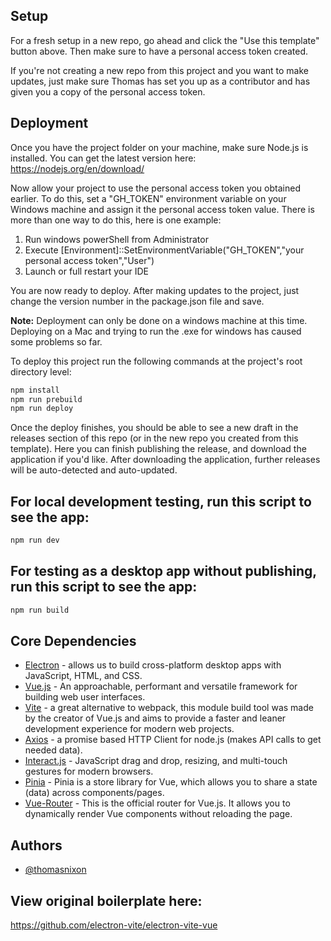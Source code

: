 ## Setup

For a fresh setup in a new repo, go ahead and click the "Use this template" button above. Then make sure to have a personal access token created. 

If you're not creating a new repo from this project and you want to make updates, just make sure Thomas has set you up as a contributor and has given you a copy of the personal access token.

## Deployment

Once you have the project folder on your machine, make sure Node.js is installed. You can get the latest version here: https://nodejs.org/en/download/

Now allow your project to use the personal access token you obtained earlier. To do this, set a "GH_TOKEN" environment variable on your Windows machine and assign it the personal access token value. There is more than one way to do this, here is one example:
  1. Run windows powerShell from Administrator
  2. Execute [Environment]::SetEnvironmentVariable("GH_TOKEN","your personal access token","User")
  3. Launch or full restart your IDE

You are now ready to deploy. After making updates to the project, just change the version number in the package.json file and save.

**Note:** Deployment can only be done on a windows machine at this time. Deploying on a Mac and trying to run the .exe for windows has caused some problems so far.

To deploy this project run the following commands at the project's root directory level:

```bash
npm install
npm run prebuild
npm run deploy
```
Once the deploy finishes, you should be able to see a new draft in the releases section of this repo (or in the new repo you created from this template). Here you can finish publishing the release, and download the application if you'd like. After downloading the application, further releases will be auto-detected and auto-updated.

## For local development testing, run this script to see the app:

```bash
npm run dev
```

## For testing as a desktop app without publishing, run this script to see the app:

```bash
npm run build
```

## Core Dependencies

- [Electron](https://www.electronjs.org/) - allows us to build cross-platform desktop apps with JavaScript, HTML, and CSS.
- [Vue.js](https://vuejs.org/) - An approachable, performant and versatile framework for building web user interfaces.
- [Vite](https://vitejs.dev/) - a great alternative to webpack, this module build tool was made by the creator of Vue.js and aims to provide a faster and leaner development experience for modern web projects.
- [Axios](https://axios-http.com/docs/intro) - a promise based HTTP Client for node.js (makes API calls to get needed data).
- [Interact.js](https://interactjs.io/) - JavaScript drag and drop, resizing, and multi-touch gestures for modern browsers.
- [Pinia](https://pinia.vuejs.org/) - Pinia is a store library for Vue, which allows you to share a state (data) across components/pages. 
- [Vue-Router](https://router.vuejs.org/) - This is the official router for Vue.js. It allows you to dynamically render Vue components without reloading the page.


## Authors

- [@thomasnixon](https://www.github.com/thomasNGrayTv)


## View original boilerplate here:
https://github.com/electron-vite/electron-vite-vue
